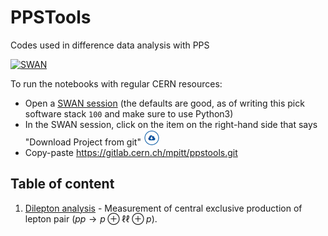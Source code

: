 # PPSTools

Codes used in difference data analysis with PPS

[![SWAN](https://swanserver.web.cern.ch/swanserver/images/badge_swan_white_150.png)](https://cern.ch/swanserver/cgi-bin/go/?projurl=https://gitlab.cern.ch/mpitt/ppstools.git)

To run the notebooks with regular CERN resources:
* Open a [SWAN session](https://swan.cern.ch) (the defaults are good, as of writing this pick software stack `100` and make sure to use Python3)
* In the SWAN session, click on the item on the right-hand side that says "Download Project from git" ![Download Project from git](img/download_project_trim.png)
* Copy-paste https://gitlab.cern.ch/mpitt/ppstools.git

## Table of content

1. [Dilepton analysis](https://gitlab.cern.ch/mpitt/ppstools.git) - Measurement of central exclusive production of lepton pair ($pp\to p\oplus\ell\ell\oplus p$).
